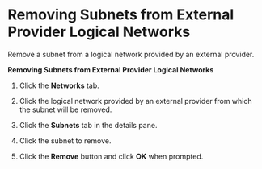 # Removing Subnets from External Provider Logical Networks

Remove a subnet from a logical network provided by an external provider.

**Removing Subnets from External Provider Logical Networks**

1. Click the **Networks** tab.

2. Click the logical network provided by an external provider from which the subnet will be removed.

3. Click the **Subnets** tab in the details pane.

4. Click the subnet to remove.

5. Click the **Remove** button and click **OK** when prompted.
